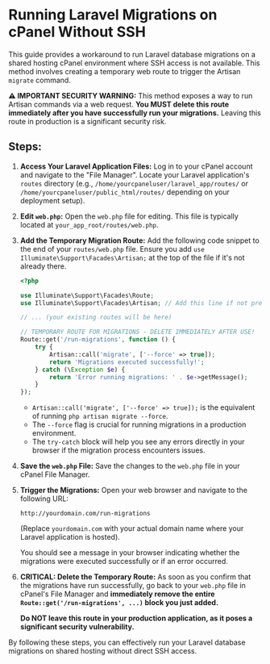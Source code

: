 # Running Laravel Migrations on cPanel Without SSH

This guide provides a workaround to run Laravel database migrations on a shared hosting cPanel environment where SSH access is not available. This method involves creating a temporary web route to trigger the Artisan `migrate` command.

**⚠️ IMPORTANT SECURITY WARNING:**
This method exposes a way to run Artisan commands via a web request. **You MUST delete this route immediately after you have successfully run your migrations.** Leaving this route in production is a significant security risk.

## Steps:

1.  **Access Your Laravel Application Files:**
    Log in to your cPanel account and navigate to the "File Manager". Locate your Laravel application's `routes` directory (e.g., `/home/yourcpaneluser/laravel_app/routes/` or `/home/yourcpaneluser/public_html/routes/` depending on your deployment setup).

2.  **Edit `web.php`:**
    Open the `web.php` file for editing. This file is typically located at `your_app_root/routes/web.php`.

3.  **Add the Temporary Migration Route:**
    Add the following code snippet to the end of your `routes/web.php` file. Ensure you add `use Illuminate\Support\Facades\Artisan;` at the top of the file if it's not already there.

    ```php
    <?php

    use Illuminate\Support\Facades\Route;
    use Illuminate\Support\Facades\Artisan; // Add this line if not present

    // ... (your existing routes will be here)

    // TEMPORARY ROUTE FOR MIGRATIONS - DELETE IMMEDIATELY AFTER USE!
    Route::get('/run-migrations', function () {
        try {
            Artisan::call('migrate', ['--force' => true]);
            return 'Migrations executed successfully!';
        } catch (\Exception $e) {
            return 'Error running migrations: ' . $e->getMessage();
        }
    });
    ```

    *   `Artisan::call('migrate', ['--force' => true]);` is the equivalent of running `php artisan migrate --force`.
    *   The `--force` flag is crucial for running migrations in a production environment.
    *   The `try-catch` block will help you see any errors directly in your browser if the migration process encounters issues.

4.  **Save the `web.php` File:**
    Save the changes to the `web.php` file in your cPanel File Manager.

5.  **Trigger the Migrations:**
    Open your web browser and navigate to the following URL:

    `http://yourdomain.com/run-migrations`

    (Replace `yourdomain.com` with your actual domain name where your Laravel application is hosted).

    You should see a message in your browser indicating whether the migrations were executed successfully or if an error occurred.

6.  **CRITICAL: Delete the Temporary Route:**
    As soon as you confirm that the migrations have run successfully, go back to your `web.php` file in cPanel's File Manager and **immediately remove the entire `Route::get('/run-migrations', ...)` block you just added.**

    **Do NOT leave this route in your production application, as it poses a significant security vulnerability.**

By following these steps, you can effectively run your Laravel database migrations on shared hosting without direct SSH access.